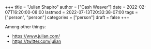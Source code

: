 +++
title = "Julian Shapiro"
author = ["Cash Weaver"]
date = 2022-02-07T16:20:00-08:00
lastmod = 2022-07-13T20:33:38-07:00
tags = ["person", "person"]
categories = ["person"]
draft = false
+++

Among other things:

-   <https://www.julian.com/>
-   <https://twitter.com/julian>
